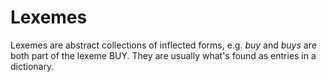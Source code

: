 # Lexemes
Lexemes are abstract collections of inflected forms, e.g. *buy* and *buys* are both part of the lexeme BUY.
They are usually what's found as entries in a dictionary.